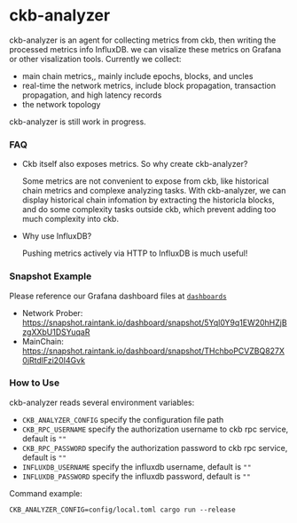 # ckb-analyzer

ckb-analyzer is an agent for collecting metrics from ckb, then writing the processed metrics info InfluxDB.  we can visalize these metrics on Grafana or other visalization tools. Currently we collect:

- main chain metrics,, mainly include epochs, blocks, and uncles
- real-time the network metrics, include block propagation, transaction propagation, and high latency records
- the network topology

ckb-analyzer is still work in progress.

### FAQ

* Ckb itself also exposes metrics. So why create ckb-analyzer?

  Some metrics are not convenient to expose from ckb, like historical chain metrics and complexe analyzing tasks. With ckb-analyzer, we can display historical chain infomation by extracting the historicla blocks, and do some complexity tasks outside ckb, which prevent adding too much complexity into ckb.

* Why use InfluxDB?

  Pushing metrics actively via HTTP to InfluxDB is much useful!

### Snapshot Example

Please reference our Grafana dashboard files at [`dashboards`](https://github.com/keroro520/ckb-analyzer/tree/main/dashboards)

* Network Prober: https://snapshot.raintank.io/dashboard/snapshot/5Yql0Y9q1EW20hHZjBzgXXbU1DSYuqaR
* MainChain: https://snapshot.raintank.io/dashboard/snapshot/THchboPCVZBQ827X0jRtdlFzi20I4Gvk

### How to Use

ckb-analyzer reads several environment variables:

* `CKB_ANALYZER_CONFIG` specify the configuration file path
* `CKB_RPC_USERNAME` specify the authorization username to ckb rpc service, default is `""`
* `CKB_RPC_PASSWORD` specify the authorization password to ckb rpc service, default is `""`
* `INFLUXDB_USERNAME` specify the influxdb username, default is `""`
* `INFLUXDB_PASSWORD` specify the influxdb password, default is `""`

Command example:

```shell
CKB_ANALYZER_CONFIG=config/local.toml cargo run --release
```
